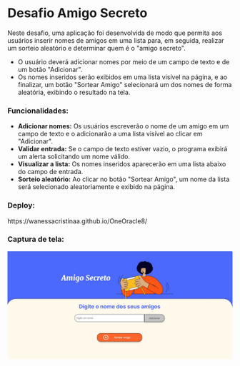 # Desafio Amigo Secreto 

Neste desafio, uma aplicação foi desenvolvida de modo que permita aos usuários inserir nomes de amigos em uma lista para, em seguida, realizar um sorteio aleatório e determinar quem é o "amigo secreto".

* O usuário deverá adicionar nomes por meio de um campo de texto e de um botão "Adicionar".
* Os nomes inseridos serão exibidos em uma lista visível na página, e ao finalizar, um botão "Sortear Amigo" selecionará um dos nomes de forma aleatória, exibindo o resultado na tela.


<h3>Funcionalidades:</h3>

* <b>Adicionar nomes:</b> Os usuários escreverão o nome de um amigo em um campo de texto e o adicionarão a uma lista visível ao clicar em "Adicionar".
* <b>Validar entrada:</b> Se o campo de texto estiver vazio, o programa exibirá um alerta solicitando um nome válido.
* <strong>Visualizar a lista:</strong> Os nomes inseridos aparecerão em uma lista abaixo do campo de entrada.
* <b>Sorteio aleatório:</b> Ao clicar no botão "Sortear Amigo", um nome da lista será selecionado aleatoriamente e exibido na página.

<h3>Deploy:</h3>
https://wanessacristinaa.github.io/OneOracle8/

<h3>Captura de tela:</h3>

<img src="/assets/Captura de tela.jpg" alt="Minha Logo">

